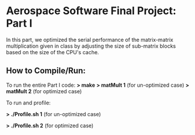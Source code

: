 # Aerospace Software Final Project: Part I

In this part, we optimized the serial performance of the matrix-matrix multiplication given in class by adjusting the size of sub-matrix blocks based on the size of the CPU's cache.

How to Compile/Run: 
------
To run the entire Part I code:
**> make**
**> matMult 1**  (for un-optimized case)
**> matMult 2**  (for optimized case)

To run and profile:

**> ./Profile.sh 1**  (for un-optimized case)

**> ./Profile.sh 2**  (for optimized case)

